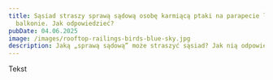 ```yaml
---
title: Sąsiad straszy sprawą sądową osobę karmiącą ptaki na parapecie lub
  balkonie. Jak odpowiedzieć?
pubDate: 04.06.2025
image: /images/rooftop-railings-birds-blue-sky.jpg
description: Jaką „sprawą sądową” może straszyć sąsiad? Jak nią odpowiedzieć?
---
```

Tekst
